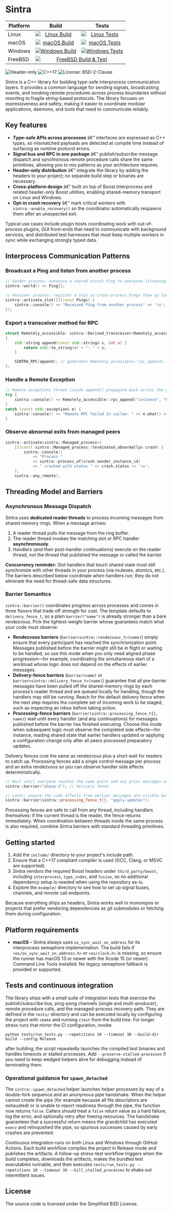 # Sintra

<table>
  <thead>
    <tr>
      <th>Platform</th>
      <th>Build</th>
      <th>Tests</th>
    </tr>
  </thead>
  <tbody>
    <tr>
      <td>Linux</td>
      <td style="text-align:center;"><a href="https://github.com/imakris/sintra/actions/workflows/build-linux.yml"><img alt="Linux Build" src="https://github.com/imakris/sintra/actions/workflows/build-linux.yml/badge.svg?branch=master&event=push" style="display:block;margin:0 auto;"></a></td>
      <td style="text-align:center;"><a href="https://github.com/imakris/sintra/actions/workflows/build-linux.yml"><img alt="Linux Tests" src="https://github.com/imakris/sintra/actions/workflows/build-linux.yml/badge.svg?branch=master&event=push" style="display:block;margin:0 auto;"></a></td>
    </tr>
    <tr>
      <td>macOS</td>
      <td style="text-align:center;"><a href="https://github.com/imakris/sintra/actions/workflows/build-macos.yml"><img alt="macOS Build" src="https://github.com/imakris/sintra/actions/workflows/build-macos.yml/badge.svg?branch=master&event=push" style="display:block;margin:0 auto;"></a></td>
      <td style="text-align:center;"><a href="https://github.com/imakris/sintra/actions/workflows/build-macos.yml"><img alt="macOS Tests" src="https://github.com/imakris/sintra/actions/workflows/build-macos.yml/badge.svg?branch=master&event=push" style="display:block;margin:0 auto;"></a></td>
    </tr>
    <tr>
      <td>Windows</td>
      <td style="text-align:center;"><a href="https://github.com/imakris/sintra/actions/workflows/build-windows.yml"><img alt="Windows Build" src="https://github.com/imakris/sintra/actions/workflows/build-windows.yml/badge.svg?branch=master&event=push" style="display:block;margin:0 auto;"></a></td>
      <td style="text-align:center;"><a href="https://github.com/imakris/sintra/actions/workflows/build-windows.yml"><img alt="Windows Tests" src="https://github.com/imakris/sintra/actions/workflows/build-windows.yml/badge.svg?branch=master&event=push" style="display:block;margin:0 auto;"></a></td>
    </tr>
    <tr>
      <td>FreeBSD</td>
      <td colspan="2" style="text-align:center;"><a href="https://cirrus-ci.com/github/imakris/sintra"><img alt="FreeBSD Build &amp; Test" src="https://api.cirrus-ci.com/github/imakris/sintra.svg?task=FreeBSD%20Build%20%26%20Test&amp;branch=master&amp;label=FreeBSD%20Build%20%26%20Test&amp;logo=cirrus-ci" style="display:block;margin:0 auto;"></a></td>
    </tr>
  </tbody>
</table>


![Header-only](https://img.shields.io/badge/header--only-yes-lightgrey)
![C++17](https://img.shields.io/badge/C%2B%2B-17-blue)
![License: BSD-2-Clause](https://img.shields.io/badge/license-BSD--2--Clause-green)

Sintra is a C++ library for building type-safe interprocess communication layers.
It provides a common language for sending signals, broadcasting events, and invoking
remote procedures across process boundaries without resorting to fragile string-based
protocols. The library focuses on expressiveness and safety, making it easier to
coordinate modular applications, daemons, and tools that need to communicate reliably.

## Key features

* **Type-safe APIs across processes** â€“ interfaces are expressed as C++ types, so
  mismatched payloads are detected at compile time instead of surfacing as runtime
  protocol errors.
* **Signal bus and RPC in one package** â€“ publish/subscribe message dispatch and
  synchronous remote procedure calls share the same primitives, allowing you to mix
  patterns as your architecture requires.
* **Header-only distribution** â€“ integrate the library by adding the headers to your
  project; no separate build step or binaries are necessary.
* **Cross-platform design** â€“ built on top of Boost.Interprocess and related
  header-only Boost utilities, enabling shared-memory transport on Linux and Windows.
* **Opt-in crash recovery** â€“ mark critical workers with `sintra::enable_recovery()` so
  the coordinator automatically respawns them after an unexpected exit.

Typical use cases include plugin hosts coordinating work with out-of-process plugins,
GUI front-ends that need to communicate with background services, and distributed test
harnesses that must keep multiple workers in sync while exchanging strongly typed data.


## Interprocess Communication Patterns

### Broadcast a Ping and listen from another process

```cpp
// Sender process: announce a shared struct Ping to everyone listening.
sintra::world() << Ping{};

// Receiver process: register a slot so cross-process Pings show up locally.
sintra::activate_slot([](const Ping&) {
    sintra::console() << "Received Ping from another process" << '\n';
});
```

### Export a transceiver method for RPC

```cpp
struct Remotely_accessible: sintra::Derived_transceiver<Remotely_accessible>
{
    std::string append(const std::string& s, int v) {
        return std::to_string(v) + ": " + s;
    }

    SINTRA_RPC(append); // generates Remotely_accessible::rpc_append(...)
};
```

### Handle a Remote Exception

```cpp
// Remote exceptions thrown inside append() propagate back across the process boundary.
try {
    sintra::console() << Remotely_accessible::rpc_append("instance", "Hi", 42) << '\n';
}
catch (const std::exception& e) {
    sintra::console() << "Remote RPC failed in callee: " << e.what() << '\n';
}
```

### Observe abnormal exits from managed peers

```cpp
sintra::activate<sintra::Managed_process>(
    [](const sintra::Managed_process::terminated_abnormally& crash) {
        sintra::console()
            << "Process "
            << sintra::process_of(crash.sender_instance_id)
            << " crashed with status " << crash.status << '\n';
    },
    sintra::any_remote);
```


## Threading Model and Barriers

### Asynchronous Message Dispatch

Sintra uses **dedicated reader threads** to process incoming messages from shared memory rings. When a message arrives:
1. A reader thread pulls the message from the ring buffer.
2. The reader thread invokes the matching slot or RPC handler **asynchronously**.
3. Handlers (and their post-handler continuations) execute on the reader thread, not the thread that published the message or called the barrier.

**Concurrency reminder:** Slot handlers that touch shared state must still synchronize with other threads in your process (via mutexes, atomics, etc.). The barriers described below coordinate *when* handlers run; they do not eliminate the need for thread-safe data structures.

### Barrier Semantics

`sintra::barrier()` coordinates progress across processes and comes in three flavors that trade off strength for cost. The template defaults to `delivery_fence_t`, so a plain `barrier("name")` is already stronger than a bare rendezvous. Pick the lightest-weight barrier whose guarantees match what your code must observe:

* **Rendezvous barriers** (`barrier<sintra::rendezvous_t>(name)`) simply ensure that every participant has reached the synchronization point. Messages published before the barrier might still be in flight or waiting to be handled, so use this mode when you only need aligned phase progression—for example, coordinating the simultaneous start of a workload whose logic does not depend on the effects of earlier messages.
* **Delivery-fence barriers** (`barrier(name)` or `barrier<sintra::delivery_fence_t>(name)`) guarantee that all pre-barrier messages have been pulled off the shared-memory rings by each process’s reader thread and are queued locally for handling, though the handlers may still be running. Reach for the default delivery fence when the next step requires the complete set of incoming work to be staged, such as inspecting an inbox before taking action.
* **Processing-fence barriers** (`barrier(sintra::processing_fence_t{}, name)`) wait until every handler (and any continuations) for messages published before the barrier has finished executing. Choose this mode when subsequent logic must observe the completed side effects—for instance, reading shared state that earlier handlers updated or applying a configuration change only after all peers processed preparatory updates.

Delivery fences cost the same as rendezvous plus a short wait for readers to catch up. Processing fences add a single control message per process and an extra rendezvous so you can observe handler side effects deterministically.

```cpp
// Wait until everyone reaches the same point and any prior messages are queued locally.
sintra::barrier("phase-1"); // delivery fence

// Later: ensure the side effects from earlier messages are visible before reading shared data.
sintra::barrier(sintra::processing_fence_t{}, "apply-updates");
```

Processing fences are safe to call from any thread, including handlers themselves: if the current thread is the reader, the fence returns immediately. When coordination between threads inside the same process is also required, combine Sintra barriers with standard threading primitives.

## Getting started

1. Add the `include/` directory to your project's include path.
2. Ensure that a C++17 compliant compiler is used (GCC, Clang, or MSVC are supported).
3. Sintra vendors the required Boost headers under `third_party/boost`,
   including `interprocess`, `type_index`, and `fusion`, so no additional
   dependency setup is needed when using the repository as-is.
4. Explore the `example/` directory to see how to set up signal buses, channels, and
   remote call endpoints.

Because everything ships as headers, Sintra works well in monorepos or projects that
prefer vendoring dependencies as git submodules or fetching them during configuration.

## Platform requirements

* **macOS** – Sintra always uses `os_sync_wait_on_address` for its interprocess semaphore implementation. The build fails if `<os/os_sync_wait_on_address.h>` or `<os/clock.h>` is missing, so ensure the runner has macOS 13 or newer with the Xcode 15 (or newer) Command Line Tools installed. No legacy semaphore fallback is provided or supported.

## Tests and continuous integration

The library ships with a small suite of integration tests that exercise the
publish/subscribe bus, ping-pong channels (single and multi-producer), remote
procedure calls, and the managed-process recovery path. They are defined in the
`tests/` directory and can be executed locally by configuring the project with
`cmake` and running `ctest` from the build tree. For longer stress runs that
mirror the CI configuration, invoke

```
python tests/run_tests.py --repetitions 10 --timeout 30 --build-dir build --config Release
```

after building; the script repeatedly launches the compiled test binaries and
handles timeouts or stalled processes. Add `--preserve-stalled-processes` if you
need to keep wedged helpers alive for debugging instead of terminating them.

### Operational guidance for `spawn_detached`

The `sintra::spawn_detached` helper launches helper processes by way of a
double-fork sequence and an anonymous pipe handshake. When the helper cannot
create the pipe (for example because all file descriptors are exhausted) or is
unable to report readiness through the pipe, the function now returns `false`.
Callers should treat a `false` return value as a hard failure, log the error, and
optionally retry after freeing resources. The handshake guarantees that a
successful return means the grandchild has executed `execv` and relinquished the
pipe, so spurious successes caused by early crashes are prevented.

Continuous integration runs on both Linux and Windows through GitHub Actions.
Each build workflow compiles the project in Release mode and publishes the
artifacts. A follow-up stress-test workflow triggers when the build completes,
downloads the artifacts, makes the bundled test executables runnable, and then
executes `tests/run_tests.py --repetitions 10 --timeout 30 --kill_stalled_processes`
to shake out intermittent issues.

## License

The source code is licensed under the Simplified BSD License.
